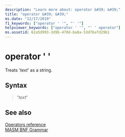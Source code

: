 ```yaml
---
description: "Learn more about: operator &#39; &#39;"
title: "operator &#39; &#39;"
ms.date: "12/17/2019"
f1_keywords: ["operator ' '", "' '"]
helpviewer_keywords: ["operator ' '", "' ' operator"]
ms.assetid: 62a5d993-3d9b-470d-ba8a-53d76afd29b1
---
```

# operator &#39; &#39;

Treats '*text*' as a string.

## Syntax

> __'__*text*__'__

## See also

[Operators reference](operators-reference.md)\
[MASM BNF Grammar](masm-bnf-grammar.md)
